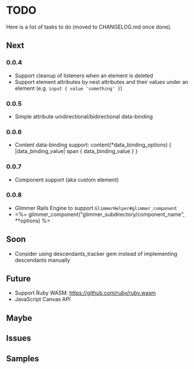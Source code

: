 # TODO

Here is a list of tasks to do (moved to CHANGELOG.md once done).

## Next

### 0.0.4

- Support cleanup of listeners when an element is deleted
- Support element attributes by nest attributes and their values under an element (e.g. `input { value 'something' }`)

### 0.0.5

- Simple attribute unidirectional/bidirectional data-binding

### 0.0.6

- Content data-binding support:
content(*data_binding_options) { |data_binding_value|
  span {
    data_binding_value
  }
}

### 0.0.7

- Component support (aka custom element)

### 0.0.8

- Glimmer Rails Engine to support `GlimmerHelper#glimmer_component`
- <%= glimmer_component("glimmer_subdirectory/component_name", **options) %>

## Soon

- Consider using descendants_tracker gem instead of implementing descendants manually

## Future

- Support Ruby WASM: https://github.com/ruby/ruby.wasm
- JavaScript Canvas API

## Maybe

## Issues

## Samples
